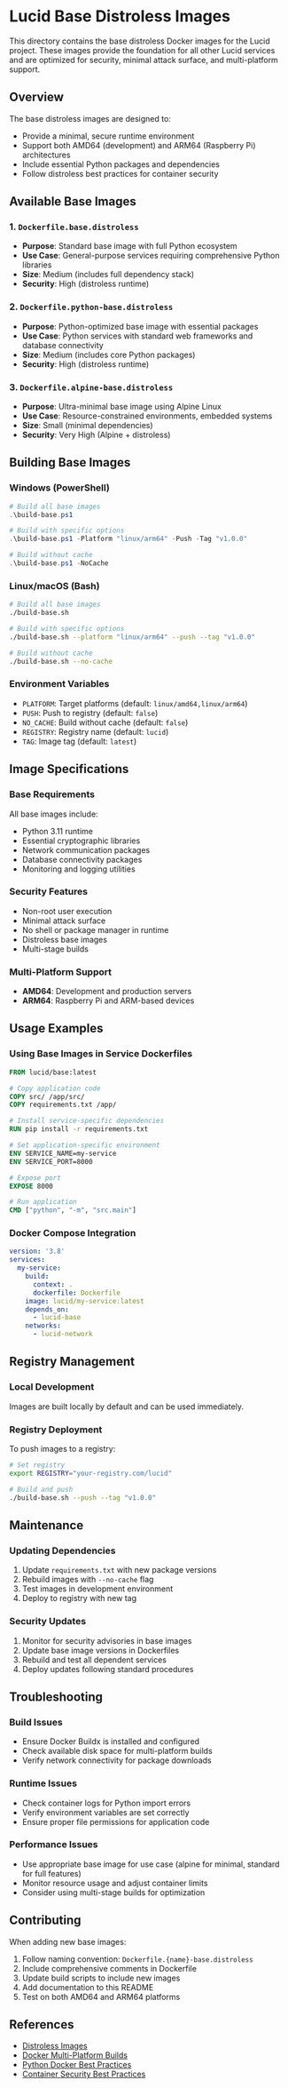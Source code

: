# Lucid Base Distroless Images

This directory contains the base distroless Docker images for the Lucid project. These images provide the foundation for all other Lucid services and are optimized for security, minimal attack surface, and multi-platform support.

## Overview

The base distroless images are designed to:
- Provide a minimal, secure runtime environment
- Support both AMD64 (development) and ARM64 (Raspberry Pi) architectures
- Include essential Python packages and dependencies
- Follow distroless best practices for container security

## Available Base Images

### 1. `Dockerfile.base.distroless`
- **Purpose**: Standard base image with full Python ecosystem
- **Use Case**: General-purpose services requiring comprehensive Python libraries
- **Size**: Medium (includes full dependency stack)
- **Security**: High (distroless runtime)

### 2. `Dockerfile.python-base.distroless`
- **Purpose**: Python-optimized base image with essential packages
- **Use Case**: Python services with standard web frameworks and database connectivity
- **Size**: Medium (includes core Python packages)
- **Security**: High (distroless runtime)

### 3. `Dockerfile.alpine-base.distroless`
- **Purpose**: Ultra-minimal base image using Alpine Linux
- **Use Case**: Resource-constrained environments, embedded systems
- **Size**: Small (minimal dependencies)
- **Security**: Very High (Alpine + distroless)

## Building Base Images

### Windows (PowerShell)
```powershell
# Build all base images
.\build-base.ps1

# Build with specific options
.\build-base.ps1 -Platform "linux/arm64" -Push -Tag "v1.0.0"

# Build without cache
.\build-base.ps1 -NoCache
```

### Linux/macOS (Bash)
```bash
# Build all base images
./build-base.sh

# Build with specific options
./build-base.sh --platform "linux/arm64" --push --tag "v1.0.0"

# Build without cache
./build-base.sh --no-cache
```

### Environment Variables
- `PLATFORM`: Target platforms (default: `linux/amd64,linux/arm64`)
- `PUSH`: Push to registry (default: `false`)
- `NO_CACHE`: Build without cache (default: `false`)
- `REGISTRY`: Registry name (default: `lucid`)
- `TAG`: Image tag (default: `latest`)

## Image Specifications

### Base Requirements
All base images include:
- Python 3.11 runtime
- Essential cryptographic libraries
- Network communication packages
- Database connectivity packages
- Monitoring and logging utilities

### Security Features
- Non-root user execution
- Minimal attack surface
- No shell or package manager in runtime
- Distroless base images
- Multi-stage builds

### Multi-Platform Support
- **AMD64**: Development and production servers
- **ARM64**: Raspberry Pi and ARM-based devices

## Usage Examples

### Using Base Images in Service Dockerfiles
```dockerfile
FROM lucid/base:latest

# Copy application code
COPY src/ /app/src/
COPY requirements.txt /app/

# Install service-specific dependencies
RUN pip install -r requirements.txt

# Set application-specific environment
ENV SERVICE_NAME=my-service
ENV SERVICE_PORT=8000

# Expose port
EXPOSE 8000

# Run application
CMD ["python", "-m", "src.main"]
```

### Docker Compose Integration
```yaml
version: '3.8'
services:
  my-service:
    build:
      context: .
      dockerfile: Dockerfile
    image: lucid/my-service:latest
    depends_on:
      - lucid-base
    networks:
      - lucid-network
```

## Registry Management

### Local Development
Images are built locally by default and can be used immediately.

### Registry Deployment
To push images to a registry:
```bash
# Set registry
export REGISTRY="your-registry.com/lucid"

# Build and push
./build-base.sh --push --tag "v1.0.0"
```

## Maintenance

### Updating Dependencies
1. Update `requirements.txt` with new package versions
2. Rebuild images with `--no-cache` flag
3. Test images in development environment
4. Deploy to registry with new tag

### Security Updates
1. Monitor for security advisories in base images
2. Update base image versions in Dockerfiles
3. Rebuild and test all dependent services
4. Deploy updates following standard procedures

## Troubleshooting

### Build Issues
- Ensure Docker Buildx is installed and configured
- Check available disk space for multi-platform builds
- Verify network connectivity for package downloads

### Runtime Issues
- Check container logs for Python import errors
- Verify environment variables are set correctly
- Ensure proper file permissions for application code

### Performance Issues
- Use appropriate base image for use case (alpine for minimal, standard for full features)
- Monitor resource usage and adjust container limits
- Consider using multi-stage builds for optimization

## Contributing

When adding new base images:
1. Follow naming convention: `Dockerfile.{name}-base.distroless`
2. Include comprehensive comments in Dockerfile
3. Update build scripts to include new images
4. Add documentation to this README
5. Test on both AMD64 and ARM64 platforms

## References

- [Distroless Images](https://github.com/GoogleContainerTools/distroless)
- [Docker Multi-Platform Builds](https://docs.docker.com/buildx/working-with-buildx/)
- [Python Docker Best Practices](https://pythonspeed.com/docker/)
- [Container Security Best Practices](https://cheatsheetseries.owasp.org/cheatsheets/Docker_Security_Cheat_Sheet.html)
